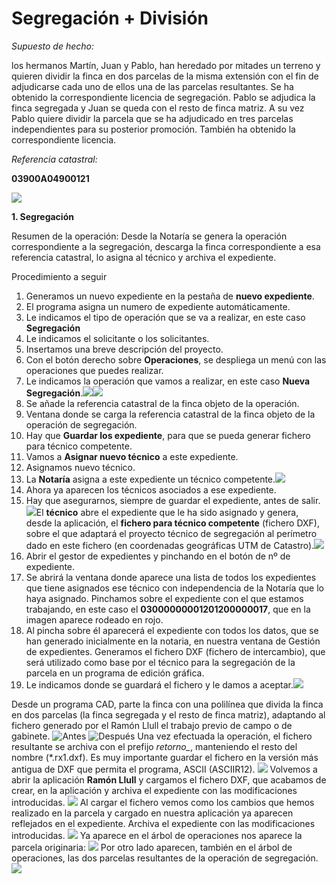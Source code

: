# Segregación + División

*Supuesto de hecho:*

los hermanos Martín,  Juan y Pablo, han heredado por mitades un terreno y quieren dividir la finca en dos parcelas de la misma extensión con el fin de adjudicarse cada uno de ellos una de las parcelas resultantes. Se ha obtenido la correspondiente licencia de segregación. Pablo se adjudica la finca segregada y Juan se queda con el resto de finca matriz. A su vez Pablo quiere dividir la parcela que se ha adjudicado en tres parcelas independientes para su posterior promoción. También ha obtenido la correspondiente licencia.

*Referencia catastral:*

**03900A04900121**

![](images/seg+div/seg+div1.jpg)


**1. Segregación**

Resumen de la operación:
Desde la Notaría se genera la operación correspondiente a la segregación, descarga la finca correspondiente a esa referencia catastral, lo asigna al técnico y archiva el expediente.

Procedimiento a seguir
1. Generamos un nuevo expediente en la pestaña de **nuevo expediente**.
2. El programa asigna un numero de expediente automáticamente.
3. Le indicamos el tipo de operación que se va a realizar, en este caso **Segregación**
4. Le indicamos el solicitante o los solicitantes.
5. Insertamos una breve descripción del proyecto.
6. Con el botón derecho sobre **Operaciones**, se despliega un menú con las operaciones que puedes realizar.
7. Le indicamos la operación que vamos a realizar, en este caso **Nueva Segregación**.![](images/seg+div/seg+div2.jpg)![](images/seg+div/seg+div3.jpg)
8. Se añade la referencia catastral de la finca objeto de la operación. 
9. Ventana donde se carga la referencia catastral de la finca objeto de la operación de segregación.
10. Hay que **Guardar los expediente**, para que se pueda generar fichero para técnico competente.
11. Vamos a **Asignar nuevo técnico** a este expediente.
12. Asignamos nuevo técnico.
13. La **Notaría** asigna a este expediente un técnico competente.![](images/seg+div/seg+div4.jpg)
14. Ahora ya aparecen los técnicos asociados a ese expediente.
15. Hay que asegurarnos, siempre de guardar el expediente, antes de salir.![](images/seg+div/seg+div5.jpg)El **técnico** abre el expediente que le ha sido asignado y genera, desde la aplicación, el **fichero para técnico competente** (fichero DXF), sobre el que adaptará el proyecto técnico de segregación al perímetro dado en este fichero (en coordenadas geográficas UTM de Catastro).![](images/seg+div/seg+div6.jpg)
16. Abrir el gestor de expedientes y pinchando  en el botón de nº de expediente.
17. Se abrirá la ventana donde aparece una lista de todos los expedientes que tiene asignados ese técnico con independencia de la Notaría que lo haya asignado. Pinchamos sobre el expediente con el que estamos trabajando, en este caso el **03000000001201200000017**, que en la imagen aparece rodeado en rojo.
18. Al pincha sobre él aparecerá el expediente con todos los datos, que se han generado inicialmente en la notaria, en nuestra ventana de Gestión de expedientes. Generamos el fichero DXF (fichero de intercambio), que será utilizado como base por el técnico para la segregación de la parcela en un programa de edición gráfica.
19. Le indicamos donde se guardará el fichero y le damos a aceptar.![](images/seg+div/seg+div7.jpg)

Desde un programa CAD, parte la finca con una polilínea que divida la finca en dos parcelas (la finca segregada y el resto de finca matriz), adaptando al fichero generado por el Ramón Llull el trabajo previo de campo o de gabinete.
![Antes](images/seg+div/seg+div8.jpg)
![Después](images/seg+div/seg+div9.jpg)
Una vez efectuada la operación, el fichero resultante se archiva con el prefijo *retorno_*, manteniendo el resto del nombre (\*.rx1.dxf).
Es muy importante guardar el fichero en la versión más antigua de DXF que permita el programa, ASCII (ASCIIR12).
![](images/seg+div/seg+div10.jpg)
Volvemos a abrir la aplicación **Ramón Llull** y cargamos el fichero DXF, que acabamos de crear, en la aplicación y archiva el expediente con las modificaciones introducidas.
![](images/seg+div/seg+div11.jpg)
Al cargar el fichero vemos como los cambios que hemos realizado en la parcela y cargado en nuestra aplicación ya aparecen reflejados en el expediente. Archiva el expediente con las modificaciones introducidas.
![](images/seg+div/seg+div12.jpg)
Ya aparece en el árbol de operaciones nos aparece la parcela originaria:
![](images/seg+div/seg+div13.jpg)
Por otro lado aparecen, también en el árbol de operaciones, las dos parcelas resultantes de la operación de segregación.
![](images/seg+div/seg+div14.jpg)
